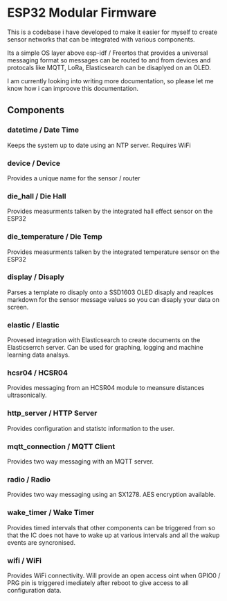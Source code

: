 # ESP32 Modular Firmware

This is a codebase i have developed to make it easier for myself to create sensor networks that can be integrated with various components.

Its a simple OS layer above esp-idf / Freertos that provides a universal messaging format so messages can be routed to and from devices and protocals like MQTT, LoRa, Elasticsearch can be disaplyed on an OLED.

I am currently looking into writing more documentation, so please let me know how i can improove this documentation.

## Components

### datetime / Date Time
  Keeps the system up to date using an NTP server. Requires WiFi
  
### device / Device
  Provides a unique name for the sensor / router

### die_hall / Die Hall
  Provides measurments talken by the integrated hall effect sensor on the ESP32
  
### die_temperature / Die Temp
  Provides measurments talken by the integrated temperature sensor on the ESP32
  
### display / Disaply
  Parses a template ro disaply onto a SSD1603 OLED disaply and reaplces markdown for the sensor message values so you can disaply your data on screen.
  
### elastic / Elastic
  Provesed integration with Elasticsearch to create documents on the Elasticserrch server. Can be used for graphing, logging and machine learning data analsys.
  
### hcsr04 / HCSR04
  Provides messaging from an HCSR04 module to meansure distances ultrasonically.
  
### http_server / HTTP Server
  Provides configuration and statistc information to the user.

### mqtt_connection / MQTT Client
  Provides two way messaging with an MQTT server.

### radio / Radio
  Provides two way messaging using an SX1278. AES encryption available.

### wake_timer / Wake Timer
  Provides timed intervals that other components can be triggered from so that the IC does not have to wake up at various intervals and all the wakup events are syncronised.
  
### wifi / WiFi
  Provides WiFi connectivity. Will provide an open access oint when GPIO0 / PRG pin is triggered imediately after reboot to give access to all configuration data.
 
